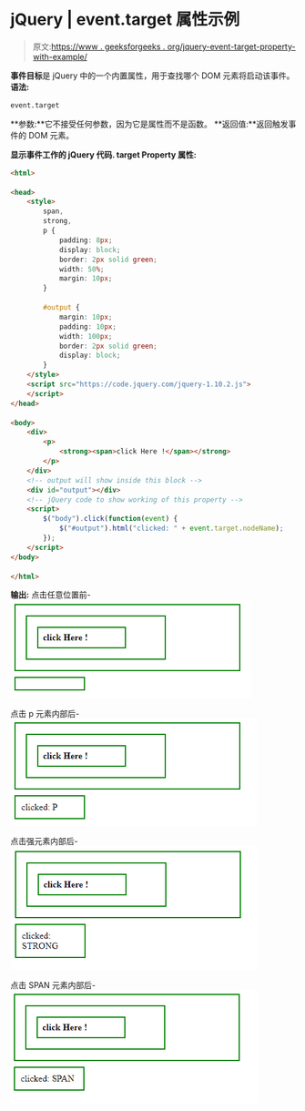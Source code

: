 # jQuery | event.target 属性示例

> 原文:[https://www . geeksforgeeks . org/jquery-event-target-property-with-example/](https://www.geeksforgeeks.org/jquery-event-target-property-with-example/)

**事件目标**是 jQuery 中的一个内置属性，用于查找哪个 DOM 元素将启动该事件。
**语法:**

```html
event.target

```

**参数:**它不接受任何参数，因为它是属性而不是函数。
**返回值:**返回触发事件的 DOM 元素。

**显示事件工作的 jQuery 代码. target Property 属性:**

```html
<html>

<head>
    <style>
        span,
        strong,
        p {
            padding: 8px;
            display: block;
            border: 2px solid green;
            width: 50%;
            margin: 10px;
        }

        #output {
            margin: 10px;
            padding: 10px;
            width: 100px;
            border: 2px solid green;
            display: block;
        }
    </style>
    <script src="https://code.jquery.com/jquery-1.10.2.js">
    </script>
</head>

<body>
    <div>
        <p>
            <strong><span>click Here !</span></strong>
        </p>
    </div>
    <!-- output will show inside this block -->
    <div id="output"></div>
    <!-- jQuery code to show working of this property -->
    <script>
        $("body").click(function(event) {
            $("#output").html("clicked: " + event.target.nodeName);
        });
    </script>
</body>

</html>
```

**输出:**
点击任意位置前-
![](img/263813ca72ccd91cba9829c5ea32adbb.png)

点击 p 元素内部后-
![](img/98052af7682759db08c6528246d9c122.png)

点击强元素内部后-
![](img/63a53c7c5bebaeda6b1b75ee2e0f9fe5.png)

点击 SPAN 元素内部后-
![](img/98ef6d2880c5d40c38d8769905fed17b.png)